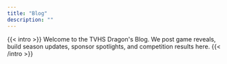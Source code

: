 ```yaml
---
title: "Blog"
description: ""
---
```


{{< intro >}}
Welcome to the TVHS Dragon's Blog. We post game reveals, build season updates, sponsor spotlights, and competition results here.
{{< /intro >}}
